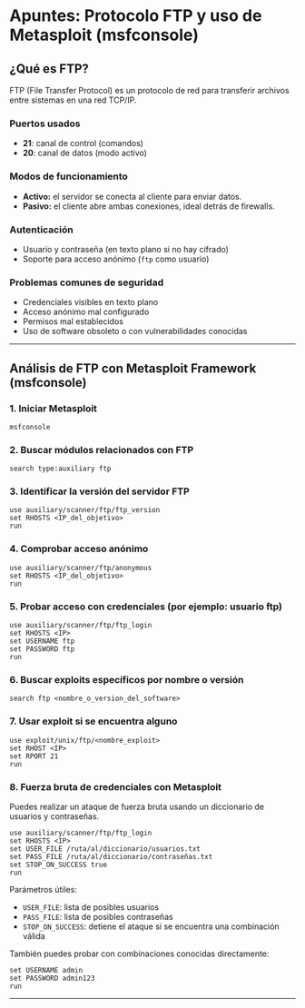 # Apuntes: Protocolo FTP y uso de Metasploit (msfconsole)

## ¿Qué es FTP?
FTP (File Transfer Protocol) es un protocolo de red para transferir archivos entre sistemas en una red TCP/IP.

### Puertos usados
- **21**: canal de control (comandos)
- **20**: canal de datos (modo activo)

### Modos de funcionamiento
- **Activo:** el servidor se conecta al cliente para enviar datos.
- **Pasivo:** el cliente abre ambas conexiones, ideal detrás de firewalls.

### Autenticación
- Usuario y contraseña (en texto plano si no hay cifrado)
- Soporte para acceso anónimo (`ftp` como usuario)

### Problemas comunes de seguridad
- Credenciales visibles en texto plano
- Acceso anónimo mal configurado
- Permisos mal establecidos
- Uso de software obsoleto o con vulnerabilidades conocidas

---

## Análisis de FTP con Metasploit Framework (msfconsole)

### 1. Iniciar Metasploit
```
msfconsole
```

### 2. Buscar módulos relacionados con FTP
```
search type:auxiliary ftp
```

### 3. Identificar la versión del servidor FTP
```
use auxiliary/scanner/ftp/ftp_version
set RHOSTS <IP_del_objetivo>
run
```

### 4. Comprobar acceso anónimo
```
use auxiliary/scanner/ftp/anonymous
set RHOSTS <IP_del_objetivo>
run
```

### 5. Probar acceso con credenciales (por ejemplo: usuario ftp)
```
use auxiliary/scanner/ftp/ftp_login
set RHOSTS <IP>
set USERNAME ftp
set PASSWORD ftp
run
```

### 6. Buscar exploits específicos por nombre o versión
```
search ftp <nombre_o_version_del_software>
```

### 7. Usar exploit si se encuentra alguno
```
use exploit/unix/ftp/<nombre_exploit>
set RHOST <IP>
set RPORT 21
run
```
### 8. Fuerza bruta de credenciales con Metasploit
Puedes realizar un ataque de fuerza bruta usando un diccionario de usuarios y contraseñas.

```
use auxiliary/scanner/ftp/ftp_login
set RHOSTS <IP>
set USER_FILE /ruta/al/diccionario/usuarios.txt
set PASS_FILE /ruta/al/diccionario/contraseñas.txt
set STOP_ON_SUCCESS true
run
```

Parámetros útiles:
- `USER_FILE`: lista de posibles usuarios
- `PASS_FILE`: lista de posibles contraseñas
- `STOP_ON_SUCCESS`: detiene el ataque si se encuentra una combinación válida

También puedes probar con combinaciones conocidas directamente:
```
set USERNAME admin
set PASSWORD admin123
run
```
---

